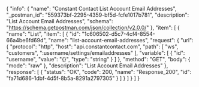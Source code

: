 {
  "info": {
    "name": "Constant Contact List Account Email Addresses",
    "_postman_id": "559373bf-2295-4359-bf5d-fcfe1017b781",
    "description": "List Account Email Addresses",
    "schema": "https://schema.getpostman.com/json/collection/v2.0.0/"
  },
  "item": [
    {
      "name": "List",
      "item": [
        {
          "id": "1c606502-d5c7-4cf4-8554-66a4be6fd69d",
          "name": "list-account-email-addresses",
          "request": {
            "url": {
              "protocol": "http",
              "host": "api.constantcontact.com",
              "path": [
                "ws",
                "customers",
                ":username/settings/emailaddresses"
              ],
              "variable": [
                {
                  "id": "username",
                  "value": "{}",
                  "type": "string"
                }
              ]
            },
            "method": "GET",
            "body": {
              "mode": "raw"
            },
            "description": "List Account Email Addresses"
          },
          "response": [
            {
              "status": "OK",
              "code": 200,
              "name": "Response_200",
              "id": "fa71d686-1dbf-4d5f-8b5a-8291a2797305"
            }
          ]
        }
      ]
    }
  ]
}
